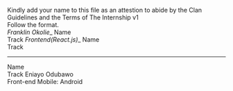 Kindly add your name to this file as an attestion to abide by the Clan Guidelines and the Terms of The Internship v1
<br/> Follow the format.<br/> 
_Franklin Okolie__
Name <br/>
Track
_Frontend(React.js)__
Name <br/>
Track
___
Name <br/>
Track
Eniayo Odubawo <br/>
Front-end Mobile: Android
